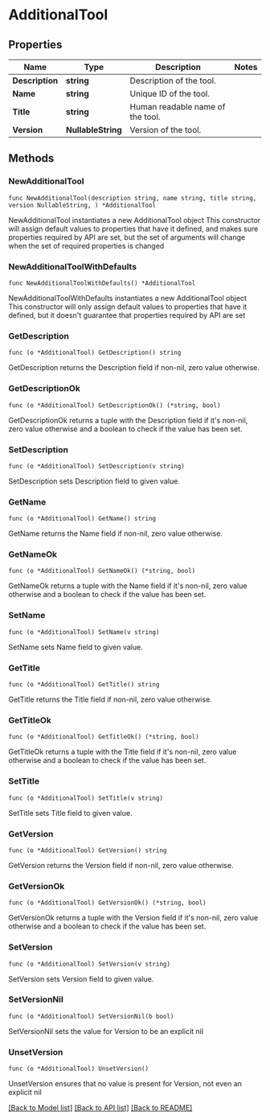 <!--
Copyright (C) 2020-2025 Arm Limited or its affiliates and Contributors. All rights reserved.
SPDX-License-Identifier: Apache-2.0
-->
# AdditionalTool

## Properties

Name | Type | Description | Notes
------------ | ------------- | ------------- | -------------
**Description** | **string** | Description of the tool. | 
**Name** | **string** | Unique ID of the tool. | 
**Title** | **string** | Human readable name of the tool. | 
**Version** | **NullableString** | Version of the tool. | 

## Methods

### NewAdditionalTool

`func NewAdditionalTool(description string, name string, title string, version NullableString, ) *AdditionalTool`

NewAdditionalTool instantiates a new AdditionalTool object
This constructor will assign default values to properties that have it defined,
and makes sure properties required by API are set, but the set of arguments
will change when the set of required properties is changed

### NewAdditionalToolWithDefaults

`func NewAdditionalToolWithDefaults() *AdditionalTool`

NewAdditionalToolWithDefaults instantiates a new AdditionalTool object
This constructor will only assign default values to properties that have it defined,
but it doesn't guarantee that properties required by API are set

### GetDescription

`func (o *AdditionalTool) GetDescription() string`

GetDescription returns the Description field if non-nil, zero value otherwise.

### GetDescriptionOk

`func (o *AdditionalTool) GetDescriptionOk() (*string, bool)`

GetDescriptionOk returns a tuple with the Description field if it's non-nil, zero value otherwise
and a boolean to check if the value has been set.

### SetDescription

`func (o *AdditionalTool) SetDescription(v string)`

SetDescription sets Description field to given value.


### GetName

`func (o *AdditionalTool) GetName() string`

GetName returns the Name field if non-nil, zero value otherwise.

### GetNameOk

`func (o *AdditionalTool) GetNameOk() (*string, bool)`

GetNameOk returns a tuple with the Name field if it's non-nil, zero value otherwise
and a boolean to check if the value has been set.

### SetName

`func (o *AdditionalTool) SetName(v string)`

SetName sets Name field to given value.


### GetTitle

`func (o *AdditionalTool) GetTitle() string`

GetTitle returns the Title field if non-nil, zero value otherwise.

### GetTitleOk

`func (o *AdditionalTool) GetTitleOk() (*string, bool)`

GetTitleOk returns a tuple with the Title field if it's non-nil, zero value otherwise
and a boolean to check if the value has been set.

### SetTitle

`func (o *AdditionalTool) SetTitle(v string)`

SetTitle sets Title field to given value.


### GetVersion

`func (o *AdditionalTool) GetVersion() string`

GetVersion returns the Version field if non-nil, zero value otherwise.

### GetVersionOk

`func (o *AdditionalTool) GetVersionOk() (*string, bool)`

GetVersionOk returns a tuple with the Version field if it's non-nil, zero value otherwise
and a boolean to check if the value has been set.

### SetVersion

`func (o *AdditionalTool) SetVersion(v string)`

SetVersion sets Version field to given value.


### SetVersionNil

`func (o *AdditionalTool) SetVersionNil(b bool)`

 SetVersionNil sets the value for Version to be an explicit nil

### UnsetVersion
`func (o *AdditionalTool) UnsetVersion()`

UnsetVersion ensures that no value is present for Version, not even an explicit nil

[[Back to Model list]](../README.md#documentation-for-models) [[Back to API list]](../README.md#documentation-for-api-endpoints) [[Back to README]](../README.md)


